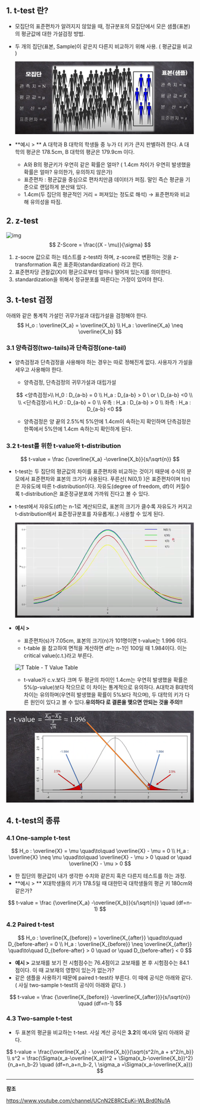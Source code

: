 ## 1. t-test 란?

- 모집단의 표준편차가 알려지지 않았을 때, 정규분포의 모집단에서 모은 샘플(표본)의 평균값에 대한 가설검정 방법.

- 두 개의 집단(표본, Sample)이 같은지 다른지 비교하기 위해 사용. ( 평균값을 비교 )

  ![image-20211226095819479](../../images/1_t-test/image-20211226095819479.png)



- **예시 > **
  A 대학과 B 대학의 학생들 중 누가 더 키가 큰지 판별하려 한다. A 대학의 평균은 178.5cm, B 대학의 평균은 179.9cm 이다.
  - A와 B의 평균키가 우연히 같은 확률은 얼마? ( 1.4cm 차이가 우연히 발생했을 확률은 얼마? 유의한가, 유의하지 않은가)
  - 표준편차 : 평균값을 중심으로 편차치만큼 데이터가 퍼짐. 말인 즉슨 평균을 기준으로 랜덤하게 분산돼 있다.
  - 1.4cm(두 집단의 평균적인 거리 = 퍼져있는 정도로 해석) -> 표준편차와 비교해 유의성을 따짐.



## 2. z-test

![img](https://blog.kakaocdn.net/dn/5ThRU/btqDlNi0AAU/9vAgbOOXP9V0kDeZJt9y5k/img.png)
$$
Z-Score =  \frac{(X - \mu)}{\sigma}
$$

1. z-socre 값으로 하는 테스트를 z-test라 하며, z-score로 변환하는 것을 z-transformation 혹은 표준화(standardization) 라고 한다.
1. 표준편차당 관찰값(X)이  평균으로부터 얼마나 떨어져 있는지를 의미한다.
1. standardization을 위해서 정규분포를 따른다는 가정이 있어야 한다.



## 3. t-test 검정

아래와 같은 통계적 가설인 귀무가설과 대립가설을 검정해야 한다.
$$
H_o : \overline{X_a} = \overline{X_b} \\
H_a : \overline{X_a} \neq \overline{X_b}
$$


### 3.1 양측검정(two-tails)과 단측검정(one-tail)

- 양측검정과 단측검정을 사용해야 하는 경우는 따로 정해진게 없다. 사용자가 가설을 세우고 사용해야 한다.

  - 양측검정, 단측검정의 귀무가설과 대립가설

  $$
  <양측검정>\\
  H_0 : D_{a-b} = 0 \\
  H_a : D_{a-b} > 0 \ or \ D_{a-b} <0
  \\ \\
  <단측검정>\\
  H_0 : D_{a-b} = 0 \\
  우측 : H_a : D_{a-b} > 0 \\ 
  좌측 : H_a : D_{a-b} <0
  $$

  -  양측검정은 양 끝의 2.5%씩 5%안에 1.4cm이 속하는지 확인하며 단측검정은 한쪽에서 5%안에 1.4cm 속하는지 확인하게 된다.



### 3.2  t-test를 위한 t-value와  t-distribution

$$
t-value = \frac {\overline{X_a} -\overline{X_b}}{s/\sqrt{n}}
$$

- t-test는 두 집단의 평균값의 차이를 표준편차와 비교하는 것이기 때문에 수식의 분모에서 표준편차와 표본의 크기가 사용된다.
  푸른선( N(0,1) )은 표준편차이며 t(n)은 자유도에 따른 t-distribution이다. 자유도(degree of freedom, df)이 커질수록 t-distribution은 표준정규분포에 가까워 진다고 볼 수 있다.

- t-test에서 자유도(df)는 n-1로 계산되므로, 표본의 크기가 클수록 자유도가 커지고 t-distribution에서 표준정규분포를 자유롭게(..) 사용할 수 있게 된다.

  ![image-20211226110307617](../../images/1_t-test/image-20211226110307617.png)

- **예시 >**

  -  표준편차(s)가 7.05cm, 표본의 크기(n)가 101명이면 t-value는 1.996 이다.
  - t-table 을 참고하여 면적을 계산하면 df는 n-1인 100일 때 1.984이다. 이는 critical value(c.t.)라고 부른다.

  ![T Table - T Value Table](http://www.ttable.org/uploads/2/1/7/9/21795380/published/9754276.png?1517416376)

  - t-value가 c.v.보다 크며 두 평균의 차이인 1.4cm는 우연히 발생했을 확률은 5%(p-value)보다 작으므로 이 차이는 통계적으로 유의하다.
    A대학과 B대학의 차이는 유의하며(우연히 발생했을 확률이 5%보다 적으며), 두 대학의 키가 다른 원인이 있다고 볼 수 있다.**유의하다 로 결론을 맺으면 안되는 것을 주의!!**

![image-20211226111913226](../../images/1_t-test/image-20211226111913226.png)





## 4. t-test의 종류

### 4.1 One-sample t-test

$$
H_o : \overline{X} = \mu \quad\to\quad \overline{X} - \mu = 0 \\
H_a : \overline{X} \neq \mu \quad\to\quad \overline{X} - \mu > 0 \quad or \quad \overline{X} - \mu > 0
$$

- 한 집단의 평균값이 내가 생각한 수치와 같은지 혹은 다른지 테스트를 하는 과정.
- **예시 > ** X대학생들의 키가 178.5일 때 대한민국 대학생들의 평균 키 180cm와 같은가?

$$
t-value = \frac {\overline{X_a} -\overline{X_b}}{s/\sqrt{n}} \quad (df=n-1)
$$





### 4.2 Paired t-test

$$
H_o : \overline{X_{before}} = \overline{X_{after}} \quad\to\quad D_{before-after} = 0 \\
H_a : \overline{X_{before}} \neq \overline{X_{after}} \quad\to\quad D_{before-after} > 0 \quad or \quad D_{before-after} < 0
$$

- **예시 >** 교보재를 보기 전 시험점수는 76.4점이고 교보재를 본 후 시험점수는 84.1점이다. 이 때 교보재의 영향이 있는가 없는가?
- 같은 샘플을 사용하기 때문에 paired t-test라 부른다. 이 때에 공식은 아래와 같다. ( 사실 two-sample t-test의 공식이 아래와 같다. )

$$
t-value = \frac {\overline{X_{before}} -\overline{X_{after}}}{s/\sqrt{n}} \quad (df=n-1)
$$



### 4.3 Two-sample t-test

- 두 표본의 평균을 비교하는 t-test. 사실 계산 공식은 **3.2**의 예시와 달리 아래와 같다.

$$
t-value = \frac{\overline{X_a} - \overline{X_b}}{\sqrt{s^2/n_a + s^2/n_b}} \\
s^2 = \frac{\Sigma(x_a-\overline{X_a})^2 + \Sigma(x_b-\overline{X_b})^2}{n_a+n_b-2} \quad (df=n_a+n_b-2, \  \sigma_a =\Sigma(x_a-\overline{X_a}))
$$





























---

**참조**

https://www.youtube.com/channel/UCnN2E8RCEuKi-WLBrd0Nu1A

​	

